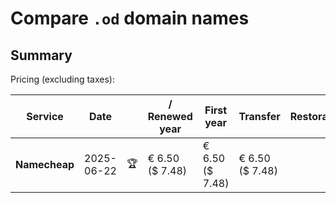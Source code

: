 # Compare `.od` domain names

## Summary

Pricing (excluding taxes):

| Service | Date |  | / Renewed year | First year | Transfer | Restoration |
|--|--|--|--|--|--|--|
| **Namecheap** | 2025-06-22 | 🏆 | € 6.50<br>($ 7.48) | € 6.50<br>($ 7.48) | € 6.50<br>($ 7.48) |  |
